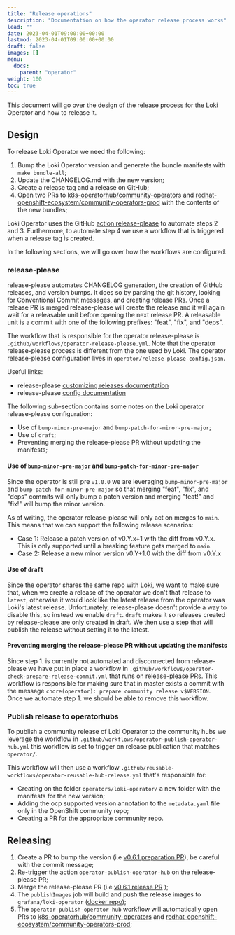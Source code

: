 ```yaml
---
title: "Release operations"
description: "Documentation on how the operator release process works"
lead: ""
date: 2023-04-01T09:00:00+00:00
lastmod: 2023-04-01T09:00:00+00:00
draft: false
images: []
menu:
  docs:
    parent: "operator"
weight: 100
toc: true
---
```


This document will go over the design of the release process for the Loki Operator and how to release it.

## Design

To release Loki Operator we need the following:

1. Bump the Loki Operator version and generate the bundle manifests with `make bundle-all`;
2. Update the CHANGELOG.md with the new version;
3. Create a release tag and a release on GitHub;
4. Open two PRs to [k8s-operatorhub/community-operators](https://github.com/k8s-operatorhub/community-operators) and [redhat-openshift-ecosystem/community-operators-prod](https://github.com/redhat-openshift-ecosystem/community-operators-prod) with the contents of the new bundles;

Loki Operator uses the GitHub [action release-please](https://github.com/google-github-actions/release-please-action) to automate steps 2 and 3. Furthermore, to automate step 4 we use a workflow that is triggered when a release tag is created.

In the following sections, we will go over how the workflows are configured.

### release-please

release-please automates CHANGELOG generation, the creation of GitHub releases, and version bumps. It does so by parsing the git history, looking for Conventional Commit messages, and creating release PRs. Once a release PR is merged release-please will create the release and it will again wait for a releasable unit before opening the next release PR. A releasable unit is a commit with one of the following prefixes: "feat", "fix", and "deps".

The workflow that is responsible for the operator release-please is `.github/workflows/operator-release-please.yml`. Note that the operator release-please process is different from the one used by Loki. The operator release-please configuration lives in `operator/release-please-config.json`.

Useful links:

- release-please [customizing releases documentation](https://github.com/googleapis/release-please/blob/main/docs/customizing.md)
- release-please [config documentation](https://github.com/googleapis/release-please/blob/main/docs/manifest-releaser.md#configfile)

The following sub-section contains some notes on the Loki operator release-please configuration:

- Use of `bump-minor-pre-major` and `bump-patch-for-minor-pre-major`;
- Use of `draft`;
- Preventing merging the release-please PR without updating the manifests;

#### Use of `bump-minor-pre-major` and `bump-patch-for-minor-pre-major`

Since the operator is still pre `v1.0.0` we are leveraging `bump-minor-pre-major` and `bump-patch-for-minor-pre-major` so that merging "feat", "fix", and "deps" commits will only bump a patch version and merging "feat!" and "fix!" will bump the minor version.

As of writing, the operator release-please will only act on merges to `main`. This means that we can support the following release scenarios:

- Case 1: Release a patch version of v0.Y.x+1 with the diff from v0.Y.x. This is only supported until a breaking feature gets merged to `main`.
- Case 2: Release a new minor version v0.Y+1.0 with the diff from v0.Y.x

#### Use of `draft`

Since the operator shares the same repo with Loki, we want to make sure that, when we create a release of the operator we don't that release to `latest`, otherwise it would look like the latest release from the operator was Loki's latest release. Unfortunately, release-please doesn't provide a way to disable this, so instead we enable `draft`. `draft` makes it so releases created by release-please are only created in draft. We then use a step that will publish the release without setting it to the latest.

#### Preventing merging the release-please PR without updating the manifests

Since step 1. is currently not automated and disconnected from release-please we have put in place a workflow in `.github/workflows/operator-check-prepare-release-commit.yml` that runs on release-please PRs. This workflow is responsible for making sure that in master exists a commit with the message `chore(operator): prepare community release v$VERSION`. Once we automate step 1. we should be able to remove this workflow.

### Publish release to operatorhubs

To publish a community release of Loki Operator to the community hubs we leverage the workflow in `.github/workflows/operator-publish-operator-hub.yml` this workflow is set to trigger on release publication that matches `operator/`.

This workflow will then use a workflow `.github/reusable-workflows/operator-reusable-hub-release.yml` that's responsible for:

- Creating on the folder `operators/loki-operator/` a new folder with the manifests for the new version;
- Adding the ocp supported version annotation to the `metadata.yaml` file only in the OpenShift community repo;
- Creating a PR for the appropriate community repo.

## Releasing

1. Create a PR to bump the version (i.e [v0.6.1 preparation PR](https://github.com/grafana/loki/pull/13105)), be careful with the commit message;
2. Re-trigger the action `operator-publish-operator-hub` on the release-please PR;
3. Merge the release-please PR (i.e [v0.6.1 release PR](https://github.com/grafana/loki/pull/12593) );
4. The `publishImages` job will build and push the release images to `grafana/loki-operator` ([docker repo](https://hub.docker.com/r/grafana/loki-operator/tags));
5. The `operator-publish-operator-hub` workflow will automatically open PRs to [k8s-operatorhub/community-operators](https://github.com/k8s-operatorhub/community-operators) and [redhat-openshift-ecosystem/community-operators-prod](https://github.com/redhat-openshift-ecosystem/community-operators-prod);
